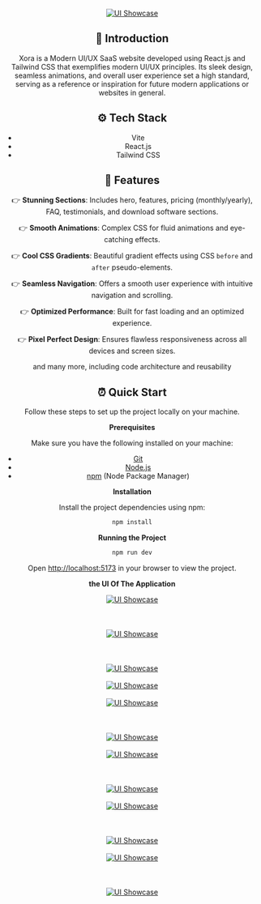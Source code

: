 <div align="center">
  <br />
        <a href="#" target="_blank">
      <img src="https://github.com/Tidjani1Bachir/modern_saas_ptototype/blob/main/public/Screenshot_2024-11-07_14_28_40.png" alt="UI Showcase">
        </a>
  <br />

 





## <a name="introduction">🤖 Introduction</a>

Xora is a Modern UI/UX SaaS website developed using React.js and Tailwind CSS that exemplifies modern UI/UX principles.
Its sleek design, seamless animations, and overall user experience set a high standard, serving as a reference or
inspiration for future modern applications or websites in general.





## <a name="tech-stack">⚙️ Tech Stack</a>

- Vite
- React.js
- Tailwind CSS

## <a name="features">🔋 Features</a>

👉 **Stunning Sections**: Includes hero, features, pricing (monthly/yearly), FAQ, testimonials, and download software
sections.

👉 **Smooth Animations**: Complex CSS for fluid animations and eye-catching effects.

👉 **Cool CSS Gradients**: Beautiful gradient effects using CSS `before` and `after` pseudo-elements.

👉 **Seamless Navigation**: Offers a smooth user experience with intuitive navigation and scrolling.

👉 **Optimized Performance**: Built for fast loading and an optimized experience.

👉 **Pixel Perfect Design**: Ensures flawless responsiveness across all devices and screen sizes.

and many more, including code architecture and reusability

## <a name="quick-start">⏰ Quick Start</a>

Follow these steps to set up the project locally on your machine.

**Prerequisites**

Make sure you have the following installed on your machine:

- [Git](https://git-scm.com/)
- [Node.js](https://nodejs.org/en)
- [npm](https://www.npmjs.com/) (Node Package Manager)



**Installation**

Install the project dependencies using npm:

```bash
npm install
```

**Running the Project**

```bash
npm run dev
```

Open [http://localhost:5173](http://localhost:5173) in your browser to view the project.

**the UI Of The Application**

<a href="#" target="_blank">
      <img src="https://github.com/Tidjani1Bachir/modern_saas_ptototype/blob/main/public/Screenshot_2024-11-07_14_29_08.png" alt="UI Showcase">
</a>

<br />
<br />
<br />
<br />

<a href="#" target="_blank">
      <img src="https://github.com/Tidjani1Bachir/modern_saas_ptototype/blob/main/public/Screenshot_2024-11-07_14_29_21.png" alt="UI Showcase">
</a>

<br />
<br />
<br />
<br />

<a href="#" target="_blank">
      <img src="https://github.com/Tidjani1Bachir/modern_saas_ptototype/blob/main/public/Screenshot_2024-11-07_14_29_31.png" alt="UI Showcase">
</a>

<br />
<br />

<a href="#" target="_blank">
      <img src="https://github.com/Tidjani1Bachir/modern_saas_ptototype/blob/main/public/Screenshot_2024-11-07_14_29_40.png" alt="UI Showcase">
</a>

<br />
<br />

<a href="#" target="_blank">
      <img src="https://github.com/Tidjani1Bachir/modern_saas_ptototype/blob/main/public/Screenshot_2024-11-07_14_29_50.png" alt="UI Showcase">
</a>

<br />
<br />
<br />
<br />

<a href="#" target="_blank">
      <img src="https://github.com/Tidjani1Bachir/modern_saas_ptototype/blob/main/public/Screenshot_2024-11-07_14_30_03.png" alt="UI Showcase">
</a>

<br />
<br />

<a href="#" target="_blank">
      <img src="https://github.com/Tidjani1Bachir/modern_saas_ptototype/blob/main/public/Screenshot_2024-11-07_14_30_12.png" alt="UI Showcase">
</a>

<br />
<br />
<br />
<br />

<a href="#" target="_blank">
      <img src="https://github.com/Tidjani1Bachir/modern_saas_ptototype/blob/main/public/Screenshot_2024-11-07_14_30_23.png" alt="UI Showcase">
</a>



<br />
<br />

<a href="#" target="_blank">
      <img src="https://github.com/Tidjani1Bachir/modern_saas_ptototype/blob/main/public/Screenshot_2024-11-07_14_30_41.png" alt="UI Showcase">
</a>

<br />
<br />
<br />
<br />

<a href="#" target="_blank">
      <img src="https://github.com/Tidjani1Bachir/modern_saas_ptototype/blob/main/public/Screenshot_2024-11-07_14_30_51.png" alt="UI Showcase">
</a>

<br />
<br />

<a href="#" target="_blank">
      <img src="https://github.com/Tidjani1Bachir/modern_saas_ptototype/blob/main/public/Screenshot_2024-11-07_14_31_00.png" alt="UI Showcase">
</a>

<br />
<br />
<br />
<br />

<a href="#" target="_blank">
      <img src="https://github.com/Tidjani1Bachir/modern_saas_ptototype/blob/main/public/Screenshot_2024-11-07_14_31_08.png" alt="UI Showcase">
</a>






